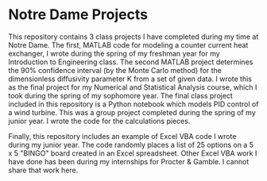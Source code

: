 # Notre Dame Projects
This repository contains 3 class projects I have completed during my time at Notre Dame. The first, MATLAB code for modeling a counter current heat exchanger, I wrote during the spring of my freshman year for my Introduction to Engineering class. The second MATLAB project determines the 90% confidence interval (by the Monte Carlo method) for the dimensionless diffusivity parameter K from a set of given data. I wrote this as the final project for my Numerical and Statistical Analysis course, which I took during the spring of my sophomore year. The final class project included in this repository is a Python notebook which models PID control of a wind turbine. This was a group project completed during the spring of my junior year. I wrote the code for the calculations pieces.

Finally, this repository includes an example of Excel VBA code I wrote during my junior year. The code randomly places a list of 25 options on a 5 x 5 "BINGO" board created in an Excel spreadsheet. Other Excel VBA work I have done has been during my internships for Procter & Gamble. I cannot share that work here.
